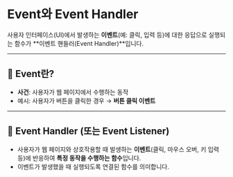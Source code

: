 # Event와 Event Handler

사용자 인터페이스(UI)에서 발생하는 **이벤트**(예: 클릭, 입력 등)에 대한 응답으로 실행되는 함수가 **이벤트 핸들러(Event Handler)**입니다.

---

## 📌 Event란?

- **사건**: 사용자가 웹 페이지에서 수행하는 동작
- 예시: 사용자가 버튼을 클릭한 경우 → **버튼 클릭 이벤트**

---

## 📌 Event Handler (또는 Event Listener)

- 사용자가 웹 페이지와 상호작용할 때 발생하는 **이벤트**(클릭, 마우스 오버, 키 입력 등)에 반응하여 **특정 동작을 수행하는 함수**입니다.
- 이벤트가 발생했을 때 실행되도록 연결된 함수를 의미합니다.

